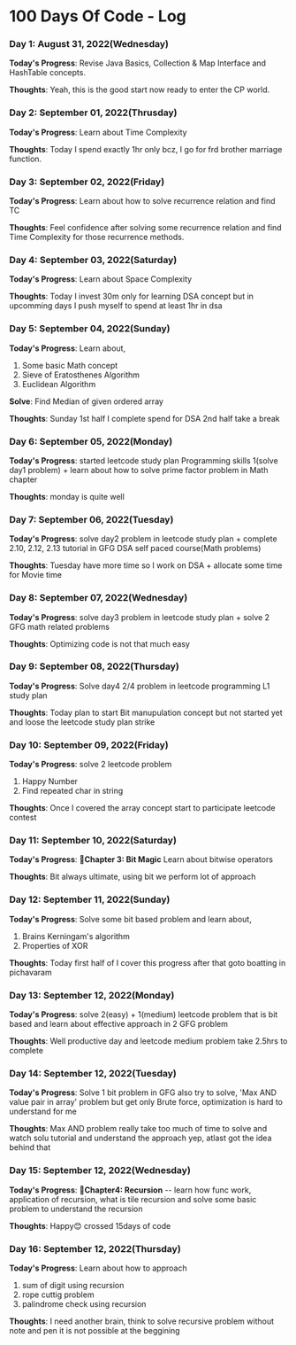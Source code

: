 # 100 Days Of Code - Log

### Day 1: August 31, 2022(Wednesday)

**Today's Progress**: Revise Java Basics, Collection & Map Interface and HashTable concepts.

**Thoughts**: Yeah, this is the good start now ready to enter the CP world.

### Day 2: September 01, 2022(Thrusday)

**Today's Progress**: Learn about Time Complexity

**Thoughts**: Today I spend exactly 1hr only bcz, I go for frd brother marriage function.

### Day 3: September 02, 2022(Friday)

**Today's Progress**: Learn about how to solve recurrence relation and find TC

**Thoughts**: Feel confidence after solving some recurrence relation and find Time Complexity for those recurrence methods.

### Day 4: September 03, 2022(Saturday)

**Today's Progress**: Learn about Space Complexity

**Thoughts**: Today I invest 30m only for learning DSA concept but in upcomming days I push myself to spend at least 1hr in dsa 

### Day 5: September 04, 2022(Sunday)

**Today's Progress**: Learn about, 
 1. Some basic Math concept  
 2. Sieve of Eratosthenes Algorithm    
 3. Euclidean Algorithm  

**Solve**: Find Median of given ordered array

**Thoughts**: Sunday 1st half I complete spend for DSA 2nd half take a break

### Day 6: September 05, 2022(Monday)

**Today's Progress**: started leetcode study plan Programming skills 1(solve day1 problem) + learn about how to solve prime factor problem in Math chapter

**Thoughts**: monday is quite well

### Day 7: September 06, 2022(Tuesday)

**Today's Progress**: solve day2 problem in leetcode study plan + complete 2.10, 2.12, 2.13 tutorial in GFG DSA self paced course(Math problems)

**Thoughts**: Tuesday have more time so I work on DSA + allocate some time for Movie time

### Day 8: September 07, 2022(Wednesday)

**Today's Progress**: solve day3 problem in leetcode study plan + solve 2 GFG math related problems

**Thoughts**: Optimizing code is not that much easy 

### Day 9: September 08, 2022(Thursday)

**Today's Progress**: Solve day4 2/4 problem in leetcode programming L1 study plan

**Thoughts**: Today plan to start Bit manupulation concept but not started yet and loose the leetcode study plan strike

### Day 10: September 09, 2022(Friday)

**Today's Progress**: solve 2 leetcode problem
1. Happy Number
2. Find repeated char in string

**Thoughts**: Once I covered the array concept start to participate leetcode contest

### Day 11: September 10, 2022(Saturday)

**Today's Progress**: **📍Chapter 3: Bit Magic** Learn about bitwise operators

**Thoughts**: Bit always ultimate, using bit we perform lot of approach

### Day 12: September 11, 2022(Sunday)

**Today's Progress**: Solve some bit based problem and learn about,
1. Brains Kerningam's algorithm
2. Properties of XOR

**Thoughts**: Today first half of I cover this progress after that goto boatting in pichavaram

### Day 13: September 12, 2022(Monday)

**Today's Progress**: solve 2(easy) + 1(medium) leetcode problem that is bit based and learn about effective approach in 2 GFG problem

**Thoughts**: Well productive day and leetcode medium problem take 2.5hrs to complete

### Day 14: September 12, 2022(Tuesday)

**Today's Progress**: Solve 1 bit problem in GFG  also try to solve, 'Max AND value pair in array' problem but get only Brute force, optimization is hard to understand for me

**Thoughts**: Max AND problem really take too much of time to solve and watch solu tutorial and understand the approach yep, atlast got the idea behind that

### Day 15: September 12, 2022(Wednesday)

**Today's Progress**: **📍Chapter4: Recursion** -- learn how func work, application of recursion, what is tile recursion and solve some basic problem to understand the recursion

**Thoughts**: Happy😊 crossed 15days of code

### Day 16: September 12, 2022(Thursday)

**Today's Progress**: Learn about how to approach 
1. sum of digit using recursion
2. rope cuttig problem
3. palindrome check using recursion

**Thoughts**: I need another brain, think to solve recursive problem without note and pen it is not possible at the beggining

